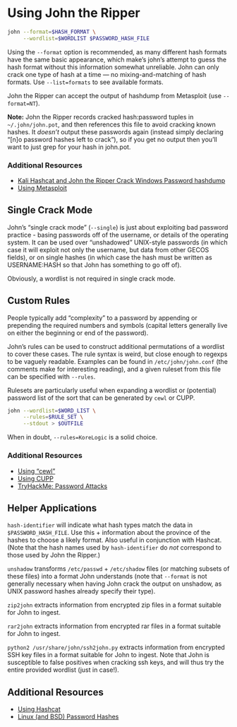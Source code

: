 # Using John the Ripper
```bash
john --format=$HASH_FORMAT \
     --wordlist=$WORDLIST $PASSWORD_HASH_FILE
```

Using the `--format` option is recommended, as many different hash formats have the same basic appearance, which make’s john’s attempt to guess the hash format without this information somewhat unreliable. John can only crack one type of hash at a time — no mixing-and-matching of hash formats. Use `--list=formats` to see available formats.

John the Ripper can accept the output of hashdump from Metasploit (use `--format=NT`).

**Note:** John the Ripper records cracked hash:password tuples in `~/.john/john.pot`, and then references this file to avoid cracking known hashes. It *doesn’t* output these passwords again (instead simply declaring “[n]o password hashes left to crack”), so if you get no output then you’ll want to just grep for your hash in john.pot.

### Additional Resources
* [Kali Hashcat and John the Ripper Crack Windows Password hashdump](https://pentesthacker.com/2020/12/27/kali-hashcat-and-john-the-ripper-crack-windows-password-hashdump/)
* [Using Metasploit](./Using%20Metasploit.md)

## Single Crack Mode
John’s “single crack mode” (`--single`) is just about exploiting bad password practice - basing passwords off of the username, or details of the operating system. It can be used over “unshadowed” UNIX-style passwords (in which case it will exploit not only the username, but data from other GECOS fields), or on single hashes (in which case the hash must be written as USERNAME:HASH so that John has something to go off of).

Obviously, a wordlist is not required in single crack mode.

## Custom Rules
People typically add “complexity” to a password by appending or prepending the required numbers and symbols (capital letters generally live on either the beginning or end of the password).

John’s rules can be used to construct additional permutations of a wordlist to cover these cases. The rule syntax is weird, but close enough to regexps to be vaguely readable. Examples can be found in `/etc/john/john.conf` (the comments make for interesting reading), and a given ruleset from this file can be specified with `--rules`.

Rulesets are particularly useful when expanding a wordlist or (potential) password list of the sort that can be generated by `cewl` or CUPP. 

```bash
john --wordlist=$WORD_LIST \
     --rules=$RULE_SET \
     --stdout > $OUTFILE
```

When in doubt, `--rules=KoreLogic` is a solid choice.

### Additional Resources
* [Using “cewl”](./Using%20%22cewl%22.md)
* [Using CUPP](./Using%20CUPP.md)
* [TryHackMe: Password Attacks](https://tryhackme.com/room/passwordattacks)

## Helper Applications
`hash-identifier` will indicate what hash types match the data in `$PASSWORD_HASH_FILE`. Use this + information about the province of the hashes to choose a likely format. Also useful in conjunction with Hashcat. (Note that the hash names used by `hash-identifier` do *not* correspond to those used by John the Ripper.)

`unshadow` transforms `/etc/passwd` + `/etc/shadow` files (or matching subsets of these files) into a format John understands (note that `--format` is not generally necessary when having John crack the output on unshadow, as UNIX password hashes already specify their type).

`zip2john` extracts information from encrypted zip files in a format suitable for John to ingest.

`rar2john` extracts information from encrypted rar files in a format suitable for John to ingest.

`python2 /usr/share/john/ssh2john.py` extracts information from encrypted SSH key files in a format suitable for John to ingest. Note that John is susceptible to false positives when cracking ssh keys, and will thus try the entire provided wordlist (just in case!).

## Additional Resources
* [Using Hashcat](./Using%20Hashcat.md)
* [Linux (and BSD) Password Hashes](./Linux%20%28and%20BSD%29%20Password%20Hashes.md)
